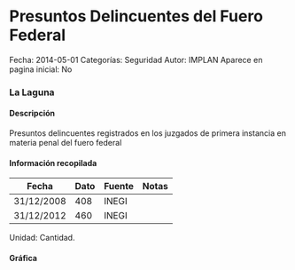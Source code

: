 Presuntos Delincuentes del Fuero Federal
=====

Fecha: 2014-05-01
Categorías: Seguridad
Autor: IMPLAN
Aparece en pagina inicial: No

### La Laguna

#### Descripción

Presuntos delincuentes registrados en los juzgados de primera instancia en materia penal del fuero federal

<!-- break -->

#### Información recopilada

<table class="table table-hover table-bordered matriz">
  <thead>
    <tr><th>Fecha</th><th>Dato</th><th>Fuente</th><th>Notas</th></tr>
  </thead>
  <tbody>
    <tr><td class="centrado">31/12/2008</td><td class="derecha">408</td><td>INEGI</td><td></td></tr>
    <tr><td class="centrado">31/12/2012</td><td class="derecha">460</td><td>INEGI</td><td></td></tr>
  </tbody>
</table>

Unidad: Cantidad.

#### Gráfica

<div id="Morrishvvbgnti" class="grafica"></div>
  <script>
  new Morris.Line({
    element: 'Morrishvvbgnti',
    data: [
      { fecha: '2008-12-31', dato: 408 },
      { fecha: '2012-12-31', dato: 460 }
    ],
    xkey: 'fecha',
    ykeys: ['dato'],
    labels: ['Dato'],
    lineColors: ['#FF5B02'],
    xLabelFormat: function(d) {
      return d.getDate()+'/'+(d.getMonth()+1)+'/'+d.getFullYear();
    },
    dateFormat: function (ts) {
      var d = new Date(ts);
      return d.getDate() + '/' + (d.getMonth() + 1) + '/' + d.getFullYear();
    }
  });
  </script>
